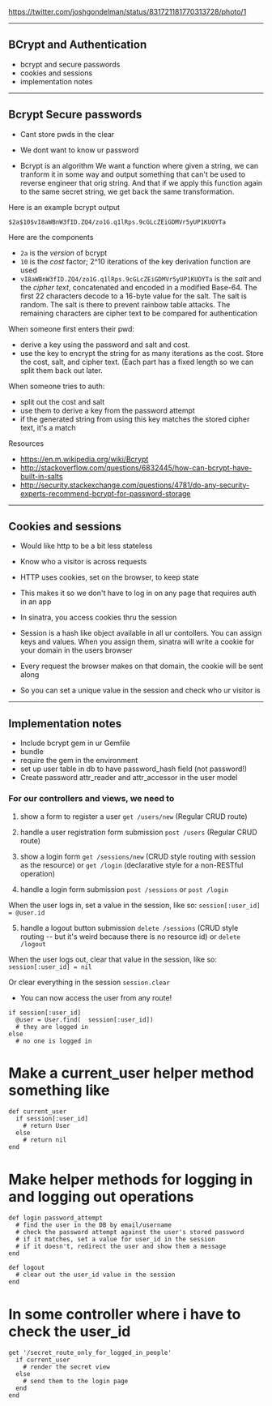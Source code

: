 https://twitter.com/joshgondelman/status/831721181770313728/photo/1

----------------------------------
BCrypt and Authentication
----------------------------------
- bcrypt and secure passwords
- cookies and sessions
- implementation notes

----------------------------------
Bcrypt Secure passwords
----------------------------------
- Cant store pwds in the clear
- We dont want to know ur password

- Bcrypt is an algorithm
We want a function where given a string, we can tranform it in some way and output something that can't be used to reverse engineer that orig string. And that if we apply this function again to the same secret string, we get back the same transformation.

Here is an example bcrypt output

`$2a$10$vI8aWBnW3fID.ZQ4/zo1G.q1lRps.9cGLcZEiGDMVr5yUP1KUOYTa`

Here are the components

- `2a` is the *version* of bcrypt
- `10` is the *cost* factor; 2^10 iterations of the key derivation function are used
- `vI8aWBnW3fID.ZQ4/zo1G.q1lRps.9cGLcZEiGDMVr5yUP1KUOYTa` is the *salt* and the *cipher text*, concatenated and encoded in a modified Base-64. The first 22 characters decode to a 16-byte value for the salt. The salt is random.  The salt is there to prevent rainbow table attacks. The remaining characters are cipher text to be compared for authentication

When someone first enters their pwd:
- derive a key using the password and salt and cost.
- use the key to encrypt the string for as many iterations as the cost. Store the cost, salt, and cipher text. (Each part has a fixed length so we can split them back out later.

When someone tries to auth:
- split out the cost and salt
- use them to derive a key from the password attempt
- if the generated string from using this key matches the stored cipher text, it's a match

Resources
- https://en.m.wikipedia.org/wiki/Bcrypt
- http://stackoverflow.com/questions/6832445/how-can-bcrypt-have-built-in-salts
- http://security.stackexchange.com/questions/4781/do-any-security-experts-recommend-bcrypt-for-password-storage

----------------------------------
Cookies and sessions
----------------------------------
- Would like http to be a bit less stateless
- Know who a visitor is across requests
- HTTP uses cookies, set on the browser, to keep state
- This makes it so we don't have to log in on any page that requires auth in an app

- In sinatra, you access cookies thru the session
- Session is a hash like object available in all ur contollers. You can assign keys and values. When you assign them, sinatra will write a cookie for your domain in the users browser
- Every request the browser makes on that domain, the cookie will be sent along
- So you can set a unique value in the session and check who ur visitor is


----------------------------------
Implementation notes
----------------------------------

- Include bcrypt gem in ur Gemfile
- bundle
- require the gem in the environment
- set up user table in db to have password_hash field (not password!)
- Create password attr_reader and attr_accessor in the user model

### For our controllers and views, we need to

1. show a form to register a user
`get /users/new`   (Regular CRUD route)

2. handle a user registration form submission
`post /users`   (Regular CRUD route)

3. show a login form
`get /sessions/new` (CRUD style routing with session as the resource)
or
`get /login`  (declarative style for a non-RESTful operation)

4. handle a login form submission
`post /sessions`
or 
`post /login`

When the user logs in, set a value in the session, like so:
`session[:user_id] = @user.id`

5. handle a logout button submission
`delete /sessions` (CRUD style routing -- but it's weird because there is no resource id)
or
`delete /logout`

When the user logs out, clear that value in the session, like so:
`session[:user_id] = nil`

Or clear everything in the session
`session.clear`


- You can now access the user from any route!
```
if session[:user_id]
  @user = User.find(  session[:user_id])
  # they are logged in
else
  # no one is logged in
```

# Make a current_user helper method something like
```
def current_user
  if session[:user_id]
    # return User
  else
    # return nil
end
```

# Make helper methods for logging in and logging out operations

```
def login password_attempt
  # find the user in the DB by email/username
  # check the password attempt against the user's stored password
  # if it matches, set a value for user_id in the session
  # if it doesn't, redirect the user and show them a message
end
```

```
def logout
  # clear out the user_id value in the session
end
```

# In some controller where i have to check the user_id

```
get '/secret_route_only_for_logged_in_people'
  if current_user
    # render the secret view
  else
    # send them to the login page
  end
end
```
